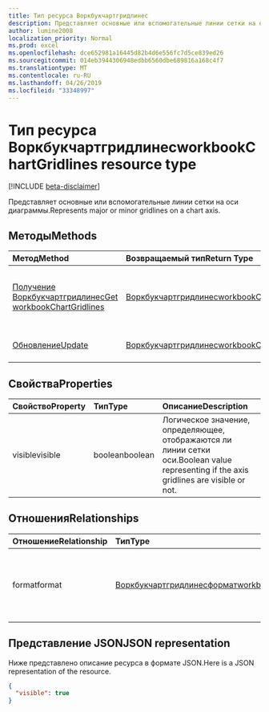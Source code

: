 ```yaml
---
title: Тип ресурса Воркбукчартгридлинес
description: Представляет основные или вспомогательные линии сетки на оси диаграммы.
author: lumine2008
localization_priority: Normal
ms.prod: excel
ms.openlocfilehash: dce652981a16445d82b4d6e556fc7d5ce839ed26
ms.sourcegitcommit: 014eb3944306948edbb6560dbe689816a168c4f7
ms.translationtype: MT
ms.contentlocale: ru-RU
ms.lasthandoff: 04/26/2019
ms.locfileid: "33348997"
---
```

# <a name="workbookchartgridlines-resource-type"></a><span data-ttu-id="cc6aa-103">Тип ресурса Воркбукчартгридлинес</span><span class="sxs-lookup"><span data-stu-id="cc6aa-103">workbookChartGridlines resource type</span></span>

[!INCLUDE [beta-disclaimer](../../includes/beta-disclaimer.md)]

<span data-ttu-id="cc6aa-104">Представляет основные или вспомогательные линии сетки на оси диаграммы.</span><span class="sxs-lookup"><span data-stu-id="cc6aa-104">Represents major or minor gridlines on a chart axis.</span></span>


## <a name="methods"></a><span data-ttu-id="cc6aa-105">Методы</span><span class="sxs-lookup"><span data-stu-id="cc6aa-105">Methods</span></span>

| <span data-ttu-id="cc6aa-106">Метод</span><span class="sxs-lookup"><span data-stu-id="cc6aa-106">Method</span></span>           | <span data-ttu-id="cc6aa-107">Возвращаемый тип</span><span class="sxs-lookup"><span data-stu-id="cc6aa-107">Return Type</span></span>    |<span data-ttu-id="cc6aa-108">Описание</span><span class="sxs-lookup"><span data-stu-id="cc6aa-108">Description</span></span>|
|:---------------|:--------|:----------|
|[<span data-ttu-id="cc6aa-109">Получение Воркбукчартгридлинес</span><span class="sxs-lookup"><span data-stu-id="cc6aa-109">Get workbookChartGridlines</span></span>](../api/chartgridlines-get.md) | [<span data-ttu-id="cc6aa-110">Воркбукчартгридлинес</span><span class="sxs-lookup"><span data-stu-id="cc6aa-110">workbookChartGridlines</span></span>](workbookchartgridlines.md) |<span data-ttu-id="cc6aa-111">Чтение свойств и связей объекта chartGridlines.</span><span class="sxs-lookup"><span data-stu-id="cc6aa-111">Read properties and relationships of chartGridlines object.</span></span>|
|[<span data-ttu-id="cc6aa-112">Обновление</span><span class="sxs-lookup"><span data-stu-id="cc6aa-112">Update</span></span>](../api/chartgridlines-update.md) | [<span data-ttu-id="cc6aa-113">Воркбукчартгридлинес</span><span class="sxs-lookup"><span data-stu-id="cc6aa-113">workbookChartGridlines</span></span>](workbookchartgridlines.md)    |<span data-ttu-id="cc6aa-114">Обновление объекта ChartGridlines.</span><span class="sxs-lookup"><span data-stu-id="cc6aa-114">Update ChartGridlines object.</span></span> |

## <a name="properties"></a><span data-ttu-id="cc6aa-115">Свойства</span><span class="sxs-lookup"><span data-stu-id="cc6aa-115">Properties</span></span>
| <span data-ttu-id="cc6aa-116">Свойство</span><span class="sxs-lookup"><span data-stu-id="cc6aa-116">Property</span></span>     | <span data-ttu-id="cc6aa-117">Тип</span><span class="sxs-lookup"><span data-stu-id="cc6aa-117">Type</span></span>   |<span data-ttu-id="cc6aa-118">Описание</span><span class="sxs-lookup"><span data-stu-id="cc6aa-118">Description</span></span>|
|:---------------|:--------|:----------|
|<span data-ttu-id="cc6aa-119">visible</span><span class="sxs-lookup"><span data-stu-id="cc6aa-119">visible</span></span>|<span data-ttu-id="cc6aa-120">boolean</span><span class="sxs-lookup"><span data-stu-id="cc6aa-120">boolean</span></span>|<span data-ttu-id="cc6aa-121">Логическое значение, определяющее, отображаются ли линии сетки оси.</span><span class="sxs-lookup"><span data-stu-id="cc6aa-121">Boolean value representing if the axis gridlines are visible or not.</span></span>|

## <a name="relationships"></a><span data-ttu-id="cc6aa-122">Отношения</span><span class="sxs-lookup"><span data-stu-id="cc6aa-122">Relationships</span></span>
| <span data-ttu-id="cc6aa-123">Отношение</span><span class="sxs-lookup"><span data-stu-id="cc6aa-123">Relationship</span></span> | <span data-ttu-id="cc6aa-124">Тип</span><span class="sxs-lookup"><span data-stu-id="cc6aa-124">Type</span></span>   |<span data-ttu-id="cc6aa-125">Описание</span><span class="sxs-lookup"><span data-stu-id="cc6aa-125">Description</span></span>|
|:---------------|:--------|:----------|
|<span data-ttu-id="cc6aa-126">format</span><span class="sxs-lookup"><span data-stu-id="cc6aa-126">format</span></span>|[<span data-ttu-id="cc6aa-127">Воркбукчартгридлинесформат</span><span class="sxs-lookup"><span data-stu-id="cc6aa-127">workbookChartGridlinesFormat</span></span>](workbookchartgridlinesformat.md)|<span data-ttu-id="cc6aa-128">Представляет форматирование линий сетки диаграммы.</span><span class="sxs-lookup"><span data-stu-id="cc6aa-128">Represents the formatting of chart gridlines.</span></span> <span data-ttu-id="cc6aa-129">Только для чтения.</span><span class="sxs-lookup"><span data-stu-id="cc6aa-129">Read-only.</span></span>|

## <a name="json-representation"></a><span data-ttu-id="cc6aa-130">Представление JSON</span><span class="sxs-lookup"><span data-stu-id="cc6aa-130">JSON representation</span></span>

<span data-ttu-id="cc6aa-131">Ниже представлено описание ресурса в формате JSON.</span><span class="sxs-lookup"><span data-stu-id="cc6aa-131">Here is a JSON representation of the resource.</span></span>

<!-- {
  "blockType": "resource",
  "baseType": "microsoft.graph.entity",
  "optionalProperties": [

  ],
  "@odata.type": "microsoft.graph.workbookChartGridlines"
}-->

```json
{
  "visible": true
}

```

<!-- uuid: 8fcb5dbc-d5aa-4681-8e31-b001d5168d79
2015-10-25 14:57:30 UTC -->
<!--
{
  "type": "#page.annotation",
  "description": "ChartGridlines resource",
  "keywords": "",
  "section": "documentation",
  "tocPath": "",
  "suppressions": []
}
-->
